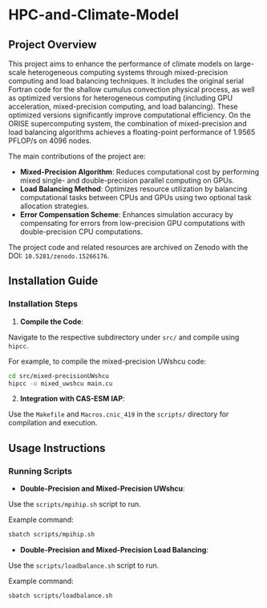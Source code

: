 # HPC-and-Climate-Model

## Project Overview

This project aims to enhance the performance of climate models on large-scale heterogeneous computing systems through mixed-precision computing and load balancing techniques. It includes the original serial Fortran code for the shallow cumulus convection physical process, as well as optimized versions for heterogeneous computing (including GPU acceleration, mixed-precision computing, and load balancing). These optimized versions significantly improve computational efficiency. On the ORISE supercomputing system, the combination of mixed-precision and load balancing algorithms achieves a floating-point performance of 1.9565 PFLOP/s on 4096 nodes.

The main contributions of the project are:

- **Mixed-Precision Algorithm**: Reduces computational cost by performing mixed single- and double-precision parallel computing on GPUs.
- **Load Balancing Method**: Optimizes resource utilization by balancing computational tasks between CPUs and GPUs using two optional task allocation strategies.
- **Error Compensation Scheme**: Enhances simulation accuracy by compensating for errors from low-precision GPU computations with double-precision CPU computations.

The project code and related resources are archived on Zenodo with the DOI: `10.5281/zenodo.15266176`.

## Installation Guide


### Installation Steps


1. **Compile the Code**:

Navigate to the respective subdirectory under `src/` and compile using `hipcc`.

For example, to compile the mixed-precision UWshcu code:

```bash
cd src/mixed-precisionUWshcu
hipcc -o mixed_uwshcu main.cu
```

2. **Integration with CAS-ESM IAP**:

Use the `Makefile` and `Macros.cnic_419` in the `scripts/` directory for compilation and execution.

## Usage Instructions

### Running Scripts

- **Double-Precision and Mixed-Precision UWshcu**:

Use the `scripts/mpihip.sh` script to run.

Example command:

```bash
sbatch scripts/mpihip.sh
```

- **Double-Precision and Mixed-Precision Load Balancing**:

Use the `scripts/loadbalance.sh` script to run.

Example command:
```bash
sbatch scripts/loadbalance.sh
```

